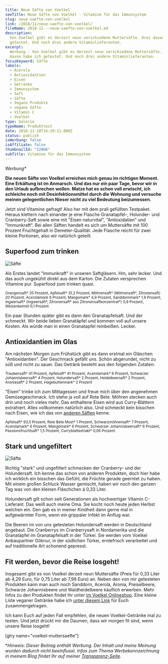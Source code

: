 ```yaml
---
title: Neue Säfte von Voelkel
seoTitle: Neue Säfte von Voelkel - Vitamine für das Immunsystem
slug: neue-saefte-von-voelkel
link: /2018/11/neue-saefte-von-voelkel/
fileName: 2018-11---neue-saefte-von-voelkel.md
description:
  Von Voelkel gibt es derzeit neun verschiedene Muttersäfte. Drei davon habe ich
  getestet. Und noch drei andere Vitaminlieferanten.
excerpt:
  Werbung - Von Voelkel gibt es derzeit neun verschiedene Muttersäfte. Drei
  davon habe ich getestet. Und noch drei andere Vitaminlieferanten.
focusKeyword: Säfte
labels:
  - Acerola
  - Antioxidantien
  - Eisen
  - Getränke
  - Immunsystem
  - Saft
  - Säfte
  - Vegane Produkte
  - vegane Säfte
  - Vitamin C
  - Voelkel
type: Galerie
typeName: Produkttest
date: 2018-11-18T16:29:11.000Z
status: publish
isWerbung: false
isAffiliate: false
thumbnailId: "22806"
subTitle: Vitamine für das Immunsystem
---
```


<em>Werbung\*</em>

<strong>Die neuen Säfte von Voelkel erreichen mich genau im richtigen Moment.
Eine Erkältung ist im Anmarsch. Und das nur ein paar Tage, bevor wir in den
Urlaub aufbrechen wollen. Matze hat es schon voll erwischt, ich schleiche noch
mit Desinfektionsmittel durch die Wohnung und versuche meinen gelegentlichen
Nieser nicht zu viel Bedeutung beizumessen.</strong>

Jetzt sind Vitamine gefragt! Also her mit dem prall gefüllten Testpaket. Heraus
klettern nach einander je eine Flasche Granatapfel-, Holunder- und
Cranberry-Saft sowie eine mit "Eisen naturvital", "Antioxidatien" und
"Immunkraft". Bei allen Säften handelt es sich um Muttersäfte mit 100 Prozent
Fruchtgehalt in Demeter-Qualität. Jede Flasche reicht für zwei kleine Portionen,
also wir natürlich geteilt.

## Superfood zum trinken

![Säfte](http://cardamonchai.com/wp-content/uploads/2018/11/2018-11-18-voelkel-muttersaefte0007-400x533.jpg "Gut für das Immunsystem")

Als Erstes landet "Immunkraft" in unseren Saftgläsern. Hm, sehr lecker. Und das
auch ungekühlt direkt aus dem Karton. Die Zutaten versprechen Vitamine pur.
Superfood zum trinken quasi.

<small>Orangensaft* 35 Prozent, Apfelsaft* 31,2 Prozent, Möhrensaft*
(Möhrensaft*, Zitronensaft<em>) 20 Prozent, Acerolamark</em> 6 Prozent,
Mangomark* 4,9 Prozent, Sanddornmark* 1,9 Prozent, Ingwersaft* (Ingwersaft*,
Zitronensaft* aus Zitronensaftkonzentrat*) 0,9 Prozent, Weizenkeimöl 0,1
Prozent</small>

Ein paar Stunden später gibt es dann den Granatapfelsaft. Und der schmeckt. Wir
beide lieben Granatäpfel und kommen voll auf unsere Kosten. Als würde man in
einen Granatapfel reinbeißen. Lecker.

## Antioxidantien im Glas

Am nächsten Morgen zum Frühstück gibt es dann erstmal ein Gläschen
"Antioxidantien". Der Geschmack gefällt uns. Schön abgerundet, nicht zu süß und
nicht zu sauer. Das Getränk besteht aus den folgenden Zutaten:

<small>Traubensaft* 41 Prozent, Apfelsaft* 41 Prozent, Acerolamark* 6 Prozent,
Schwarzer Johannisbeersaft* 4 Prozent, Holundersaft* 2 Prozent, Heidelbeersaft*
2 Prozent, Aroniasaft* 2 Prozent, Hagebuttenmark* 2 Prozent</small>

"Eisen" trinke ich zum Mittagessen und freue mich über den angenehmen
Gemüsegeschmack. Ich stehe ja voll auf Rote Bete. Möhren stecken auch drin und
noch vieles mehr. Das enthaltene Eisen wird aus Curry-Blättern extrahiert. Alles
vollkommen natürlich also. Und schmeckt kein bisschen nach Eisen, wie ich das
von
<a href="http://cardamonchai.com/2018/04/vegane-saefte-und-schorlen-im-test/">anderen
Säften</a> kenne.

<small>Apfelsaft* 63,5 Prozent, Rote Bete Most* 1 Prozent, Schwarzmöhrensaft* 7
Prozent, Acerolamark* 6 Prozent, Mangomark* 6 Prozent, Schwarzer
Johannisbeersaft* 6 Prozent, Passionsfruchtsaft* 1,5 Prozent, Curryblattextrakt*
0,06 Prozent.</small>

## Stark und ungefiltert

![Säfte](http://cardamonchai.com/wp-content/uploads/2018/11/2018-11-18-voelkel-muttersaefte0005-400x533.jpg "Stark und ungefiltert")

Richtig "stark" und ungefiltert schmecken der Cranberry- und der Holundersaft.
Ich kenne das schon von anderen Produkten, doch hier habe ich wirklich ein
bisschen das Gefühl, die Früchte gerade geerntet zu haben. Mit einem großen
Schluck Wasser gemischt, haben wir noch den ganzen Tag was von den kleinen
Fläschchen á 0,33 Liter.

Holundersaft gilt schon seit Generationen als hochwertiger Vitamin C-Lieferant.
Das weiß auch meine Oma. Sie kocht noch heute jeden Herbst welchen ein. Den gab
es in meiner Kindheit dann gerne mal in aufgewärmter Form, wenn ein grippaler
Infekt im Anflug war.

Die Beeren im von uns getesteten Holundersaft werden in Deutschland angebaut.
Die Cranberrys im Cranberrysaft in Nordamerika und die Granatäpfel im
Granatapfelsaft in der Türkei. Sie werden vom Voelkel Anbaupartner Göknur, in
der südlichen Türkei, erntefrisch verarbeitet und auf traditionelle Art schonend
gepresst.

## Fit werden, bevor die Reise losgeht!

Insgesamt gibt es von Voelkel derzeit neun Muttersäfte (Preis für 0,33 Liter ab
4,29 Euro, für 0,75 Liter ab 7,99 Euro) an. Neben den von mir getesteten
Produkten kann man auch noch Sanddorn, Acerola, Aronia, Preiselbeere, Schwarze
Johannisbeere und Waldheidelbeere käuflich erwerben. Mehr Infos zu den Produkten
findet Ihr unter
<a href="http://shop.voelkeljuice.de/" target="_blank" rel="noopener">im Voelkel
Onlineshop</a>. Eine kleine Liste veganer Getränke habe ich
<a href="http://cardamonchai.com/2014/12/versteckte-tierische-inhaltsstoffe-in-lebensmitteln/" target="_blank" rel="noopener">unter
diesem Link</a> für Euch zusammengetragen.

Ich kann Euch auf jeden Fall empfehlen, die neuen Voelkel-Getränke mal zu
testen. Und jetzt drückt mir die Daumen, dass wir morgen fit sind, wenn unsere
Reise losgeht!

[glry name="voelkel-muttersaefte"]

\*<em>Hinweis: Dieser Beitrag enthält Werbung. Der Inhalt und meine Meinung
wurden dadurch nicht beeinflusst. Infos zum Thema Werbekennzeichnung in meinem
Blog findet Ihr auf
meiner <a href="https://cardamonchai.com/werbung/">Transparenz-Seite</a>.</em>
